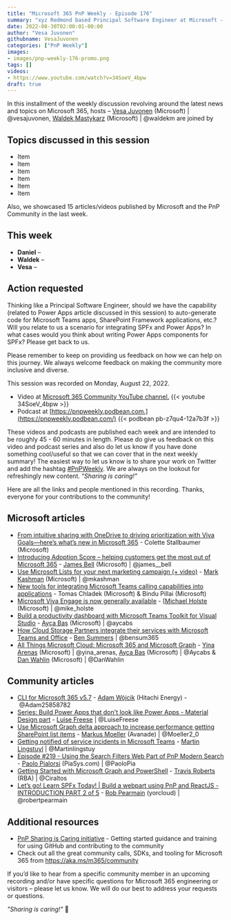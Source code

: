 ```yaml
---
title: "Microsoft 365 PnP Weekly - Episode 176"
summary: "xyz Redmond based Principal Software Engineer at Microsoft - Gavin Barron, joins Microsoft’s Vesa Juvonen and Waldek Mastykarz to reflect on interviewing and joining the Microsoft Graph team, the principal’s role and the latest 15 articles/videos from Microsoft/Community this week."
date: 2022-08-30T02:00:01-00:00
author: "Vesa Juvonen"
githubname: VesaJuvonen
categories: ["PnP Weekly"]
images:
- images/pnp-weekly-176-promo.png
tags: []
videos:
- https://www.youtube.com/watch?v=34SoeV_4bpw
draft: true
---
```

 
In this installment of the weekly discussion revolving around the latest news and topics on Microsoft 365, hosts – [Vesa Juvonen](http://twitter.com/vesajuvonen) (Microsoft) \| @vesajuvonen, [Waldek Mastykarz](http://twitter.com/waldekm) (Microsoft) \| @waldekm are joined by 

## Topics discussed in this session

* Item
* Item
* Item
* Item
* Item
* Item

Also, we showcased 15 articles/videos published by Microsoft and the PnP Community in the last week.

## This week

* **Daniel** – 
* **Waldek** – 
* **Vesa** – 

## Action requested

Thinking like a Principal Software Engineer, should we have the capability (related to Power Apps article discussed in this session) to auto-generate code for Microsoft Teams apps, SharePoint Framework applications, etc.? Will you relate to us a scenario for integrating SPFx and Power Apps? In what cases would you think about writing Power Apps components for SPFx? Please get back to us.

Please remember to keep on providing us feedback on how we can help on this journey. We always welcome feedback on making the community more inclusive and diverse.

This session was recorded on Monday, August 22, 2022.

*   Video at [Microsoft 365 Community YouTube channel.](https://aka.ms/m365pnp-videos)
    {{< youtube 34SoeV_4bpw >}}
*   Podcast at [https://pnpweekly.podbean.com.](https://pnpweekly.podbean.com/) 
    {{< podbean pb-z7qu4-12a7b3f >}}   

These videos and podcasts are published each week and are intended to be roughly 45 - 60 minutes in length.  Please do give us feedback on this video and podcast series and also do let us know if you have done something cool/useful so that we can cover that in the next weekly summary! The easiest way to let us know is to share your work on Twitter and add the hashtag [#PnPWeekly](https://twitter.com/search?q=%23pnpweekly). We are always on the lookout for refreshingly new content. “_Sharing is caring!”_ 

Here are all the links and people mentioned in this recording. Thanks, everyone for your contributions to the community!

## Microsoft articles

* [From intuitive sharing with OneDrive to driving prioritization with Viva Goals—here’s what’s new in Microsoft 365](https://www.microsoft.com/en-us/microsoft-365/blog/2022/08/25/from-intuitive-sharing-with-onedrive-to-driving-prioritization-with-viva-goals-heres-whats-new-in-microsoft-365/) - Colette Stallbaumer (Microsoft)
* [Introducing Adoption Score – helping customers get the most out of Microsoft 365](https://techcommunity.microsoft.com/t5/microsoft-365-blog/introducing-adoption-score-helping-customers-get-the-most-out-of/ba-p/3607634) - [James Bell](https://twitter.com/james__bell) (Microsoft) | @james__bell
* [Use Microsoft Lists for your next marketing campaign (+ video)](https://techcommunity.microsoft.com/t5/microsoft-365-blog/use-microsoft-lists-for-your-next-marketing-campaign-video/ba-p/3605577) - [Mark Kashman](https://twitter.com/mkashman) (Microsoft) | @mkashman
* [New tools for integrating Microsoft Teams calling capabilities into applications](https://techcommunity.microsoft.com/t5/microsoft-teams-blog/new-tools-for-integrating-microsoft-teams-calling-capabilities/ba-p/3606431) - Tomas Chladek (Microsoft) & Bindu Pillai (Microsoft)
* [Microsoft Viva Engage is now generally available](https://techcommunity.microsoft.com/t5/microsoft-viva-blog/microsoft-viva-engage-is-now-generally-available/ba-p/3595300) - [[Michael Holste](](https://twitter.com/mike_holste)) (Microsoft) | @mike_holste
* [Build a productivity dashboard with Microsoft Teams Toolkit for Visual Studio](https://devblogs.microsoft.com/microsoft365dev/build-a-productivity-dashboard-with-microsoft-teams-toolkit-for-visual-studio/) - [Ayça Baş](https://twitter.com/aycabs) (Microsoft) | @aycabs
* [How Cloud Storage Partners integrate their services with Microsoft Teams and Office](https://devblogs.microsoft.com/microsoft365dev/how-cloud-storage-partners-integrate-their-services-with-microsoft-teams-and-office/) - [Ben Summers](https://twitter.com/bensum365) | @bensum365
* [All Things Microsoft Cloud: Microsoft 365 and Microsoft Graph](https://www.youtube.com/watch?v=MXq-M6qRffE) - [Yina Arenas](https://twitter.com/yina_arenas) (Microsoft) | @yina_arenas, [Ayca Bas](https://twitter.com/aycabs) (Microsoft) | @Aycabs & [Dan Wahlin](https://twitter.com/DanWahlin) (Microsoft) | @DanWahlin

## Community articles

* [CLI for Microsoft 365 v5.7](https://pnp.github.io/blog/cli-for-microsoft-365/cli-for-microsoft-365-v5-7/) - [Adam Wójcik](https://twitter.com/Adam25858782) (Hitachi Energy) - @Adam25858782
* [Series: Build Power Apps that don't look like Power Apps - Material Design part](https://pnp.github.io/blog/post/build-powerapps-that-dont-look-like-powerapps-1/) - [Luise Freese](https://twitter.com/LuiseFreese) | @LuiseFreese
* [Use Microsoft Graph delta approach to increase performance getting SharePoint list items](https://mmsharepoint.wordpress.com/2022/08/22/use-microsoft-graph-delta-approach-to-increase-performance-getting-sharepoint-list-items/) - [Markus Moeller](http://twitter.com/Moeller2_0) (Avanade) | @Moeller2_0
* [Getting notified of service incidents in Microsoft Teams](https://www.blimped.nl/getting-notified-of-service-incidents-in-microsoft-teams/) - [Martin Lingstuyl](https://twitter.com/martinlingstuyl) | @Martinlingstuy
* [Episode #219 - Using the Search Filters Web Part of PnP Modern Search](https://www.youtube.com/watch?v=Sl0dcgd70Q4) - [Paolo Pialorsi](http://twitter.com/PaoloPia) (PiaSys.com) | @PaoloPia
* [Getting Started with Microsoft Graph and PowerShell](https://www.youtube.com/watch?v=oilylijvbic) - [Travis Roberts](https://twitter.com/Ciraltos) (RBA) | @Ciraltos
* [Let’s go! Learn SPFx Today! | Build a webpart using PnP and ReactJS - INTRODUCTION PART 2 of 5](https://www.youtube.com/watch?v=smBPrsw_Y7U) - [Rob Pearmain](https://twitter.com/robertpearmain) (yorcloud) | @robertpearmain
  
## Additional resources

* [PnP Sharing is Caring initiative](https://aka.ms/sharing-is-caring) - Getting started guidance and training for using GitHub and contributing to the community
* Check out all the great community calls, SDKs, and tooling for Microsoft 365 from <https://aka.ms/m365/community>

If you’d like to hear from a specific community member in an upcoming recording and/or have specific questions for Microsoft 365 engineering or visitors – please let us know. We will do our best to address your requests or questions.

_"Sharing is caring!"_ 🧡

